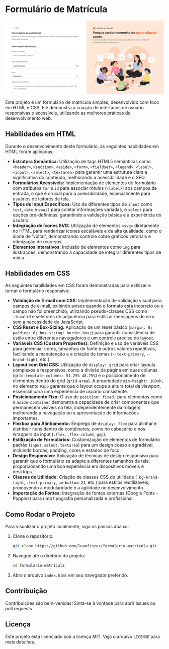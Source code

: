 # Formulário de Matrícula

![Formulário de Matrícula](assets/image.png)

Este projeto é um formulário de matrícula simples, desenvolvido com foco em HTML e CSS. Ele demonstra a criação de interfaces de usuário responsivas e acessíveis, utilizando as melhores práticas de desenvolvimento web.

## Habilidades em HTML

Durante o desenvolvimento deste formulário, as seguintes habilidades em HTML foram aplicadas:

*   **Estrutura Semântica:** Utilização de tags HTML5 semânticas como `<header>`, `<section>`, `<aside>`, `<form>`, `<fieldset>`, `<legend>`, `<label>`, `<input>`, `<select>`, `<textarea>` para garantir uma estrutura clara e significativa do conteúdo, melhorando a acessibilidade e o SEO.
*   **Formulários Acessíveis:** Implementação de elementos de formulário com atributos `for` e `id` para associar rótulos (`<label>`) aos campos de entrada, o que é crucial para a acessibilidade, especialmente para usuários de leitores de tela.
*   **Tipos de Input Específicos:** Uso de diferentes tipos de `input` como `text`, `date` e `email` para coletar informações variadas, e `select` para opções pré-definidas, garantindo a validação básica e a experiência do usuário.
*   **Integração de Ícones SVG:** Utilização de elementos `<svg>` diretamente no HTML para renderizar ícones escaláveis e de alta qualidade, como o ícone de 'voltar', demonstrando controle sobre gráficos vetoriais e otimização de recursos.
*   **Elementos Interativos:** Inclusão de elementos como `img` para ilustrações, demonstrando a capacidade de integrar diferentes tipos de mídia.

## Habilidades em CSS

As seguintes habilidades em CSS foram demonstradas para estilizar e tornar o formulário responsivo:

*   **Validação de E-mail com CSS:** Implementação de validação visual para campos de e-mail, exibindo avisos quando o formato está incorreto ou o campo não foi preenchido, utilizando pseudo-classes CSS como `:invalid` e seletores de adjacência para estilizar mensagens de erro sem a necessidade de JavaScript.
*   **CSS Reset e Box-Sizing:** Aplicação de um reset básico (`margin: 0; padding: 0; box-sizing: border-box;`) para garantir consistência de estilo entre diferentes navegadores e um controle preciso do layout.
*   **Variáveis CSS (Custom Properties):** Definição e uso de variáveis CSS para gerenciar cores, tamanhos de fonte e outros valores repetitivos, facilitando a manutenção e a criação de temas (`--text-primary`, `--brand-light`, etc.).
*   **Layout com Grid CSS:** Utilização de `display: grid` para criar layouts complexos e responsivos, como a divisão da página em duas colunas (`grid-template-columns: 51.25% 48.75%`) e o posicionamento de elementos dentro do grid (`grid-area`). A propriedade `min-height: 100vh;` no elemento `#app` garante que o layout ocupe a altura total da viewport, essencial para uma experiência de usuário consistente.
*   **Posicionamento Fixo:** O uso de `position: fixed;` para elementos como o `aside-container` demonstra a capacidade de criar componentes que permanecem visíveis na tela, independentemente da rolagem, melhorando a navegação ou a apresentação de informações importantes.
*   **Flexbox para Alinhamento:** Emprego de `display: flex` para alinhar e distribuir itens dentro de contêineres, como no cabeçalho e nos wrappers de input (`.flex`, `.flex-column`, `gap`).
*   **Estilização de Formulários:** Customização de elementos de formulário padrão (`input`, `select`, `textarea`) para um design coeso e agradável, incluindo bordas, padding, cores e estados de foco.
*   **Design Responsivo:** Aplicação de técnicas de design responsivo para garantir que o formulário se adapte a diferentes tamanhos de tela, proporcionando uma boa experiência em dispositivos móveis e desktops.
*   **Classes de Utilidade:** Criação de classes CSS de utilidade (`.bg-brand-light`, `.text-primary`, `.m-bottom-24`, etc.) para estilos reutilizáveis, promovendo a modularidade e a agilidade no desenvolvimento.
*   **Importação de Fontes:** Integração de fontes externas (Google Fonts - Poppins) para uma tipografia personalizada e profissional.

## Como Rodar o Projeto

Para visualizar o projeto localmente, siga os passos abaixo:

1.  Clone o repositório:
    ```bash
    git clone https://github.com/luanfiszer/formulario-matricula.git
    ```
2.  Navegue até o diretório do projeto:
    ```bash
    cd formulario-matricula
    ```
3.  Abra o arquivo `index.html` em seu navegador preferido.

## Contribuição

Contribuições são bem-venidas! Sinta-se à vontade para abrir issues ou pull requests.

## Licença

Este projeto está licenciado sob a licença MIT. Veja o arquivo `LICENSE` para mais detalhes.




